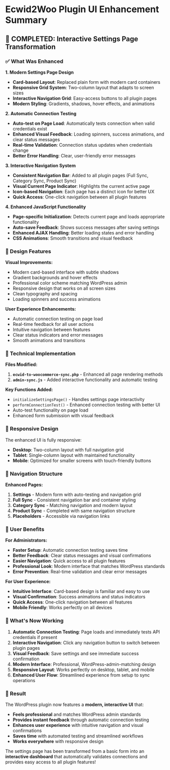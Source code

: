 # Ecwid2Woo Plugin UI Enhancement Summary

## 🎉 COMPLETED: Interactive Settings Page Transformation

### ✅ What Was Enhanced

**1. Modern Settings Page Design**
- **Card-based Layout**: Replaced plain form with modern card containers
- **Responsive Grid System**: Two-column layout that adapts to screen sizes
- **Interactive Navigation Grid**: Easy-access buttons to all plugin pages
- **Modern Styling**: Gradients, shadows, hover effects, and animations

**2. Automatic Connection Testing**
- **Auto-test on Page Load**: Automatically tests connection when valid credentials exist
- **Enhanced Visual Feedback**: Loading spinners, success animations, and clear status messages
- **Real-time Validation**: Connection status updates when credentials change
- **Better Error Handling**: Clear, user-friendly error messages

**3. Interactive Navigation System**
- **Consistent Navigation Bar**: Added to all plugin pages (Full Sync, Category Sync, Product Sync)
- **Visual Current Page Indicator**: Highlights the current active page
- **Icon-based Navigation**: Each page has a distinct icon for better UX
- **Quick Access**: One-click navigation between all plugin features

**4. Enhanced JavaScript Functionality**
- **Page-specific Initialization**: Detects current page and loads appropriate functionality
- **Auto-save Feedback**: Shows success messages after saving settings
- **Enhanced AJAX Handling**: Better loading states and error handling
- **CSS Animations**: Smooth transitions and visual feedback

### 🎨 Design Features

**Visual Improvements:**
- Modern card-based interface with subtle shadows
- Gradient backgrounds and hover effects
- Professional color scheme matching WordPress admin
- Responsive design that works on all screen sizes
- Clean typography and spacing
- Loading spinners and success animations

**User Experience Enhancements:**
- Automatic connection testing on page load
- Real-time feedback for all user actions
- Intuitive navigation between features
- Clear status indicators and error messages
- Smooth animations and transitions

### 🚀 Technical Implementation

**Files Modified:**
1. **`ecwid-to-woocommerce-sync.php`** - Enhanced all page rendering methods
2. **`admin-sync.js`** - Added interactive functionality and automatic testing

**Key Functions Added:**
- `initializeSettingsPage()` - Handles settings page interactivity
- `performConnectionTest()` - Enhanced connection testing with better UI
- Auto-test functionality on page load
- Enhanced form submission with visual feedback

### 📱 Responsive Design

The enhanced UI is fully responsive:
- **Desktop**: Two-column layout with full navigation grid
- **Tablet**: Single-column layout with maintained functionality
- **Mobile**: Optimized for smaller screens with touch-friendly buttons

### 🔧 Navigation Structure

**Enhanced Pages:**
1. **Settings** - Modern form with auto-testing and navigation grid
2. **Full Sync** - Consistent navigation bar and container styling
3. **Category Sync** - Matching navigation and modern layout
4. **Product Sync** - Completed with same navigation structure
5. **Placeholders** - Accessible via navigation links

### 🎯 User Benefits

**For Administrators:**
- **Faster Setup**: Automatic connection testing saves time
- **Better Feedback**: Clear status messages and visual confirmations
- **Easier Navigation**: Quick access to all plugin features
- **Professional Look**: Modern interface that matches WordPress standards
- **Error Prevention**: Real-time validation and clear error messages

**For User Experience:**
- **Intuitive Interface**: Card-based design is familiar and easy to use
- **Visual Confirmation**: Success animations and status indicators
- **Quick Access**: One-click navigation between all features
- **Mobile Friendly**: Works perfectly on all devices

### 🚀 What's Now Working

1. **Automatic Connection Testing**: Page loads and immediately tests API credentials if present
2. **Interactive Navigation**: Click any navigation button to switch between plugin pages
3. **Visual Feedback**: Save settings and see immediate success confirmation
4. **Modern Interface**: Professional, WordPress-admin-matching design
5. **Responsive Layout**: Works perfectly on desktop, tablet, and mobile
6. **Enhanced User Flow**: Streamlined experience from setup to sync operations

### 🎉 Result

The WordPress plugin now features a **modern, interactive UI** that:
- **Feels professional** and matches WordPress admin standards
- **Provides instant feedback** through automatic connection testing
- **Enhances user experience** with intuitive navigation and visual confirmations
- **Saves time** with automated testing and streamlined workflows
- **Works everywhere** with responsive design

The settings page has been transformed from a basic form into an **interactive dashboard** that automatically validates connections and provides easy access to all plugin features!
